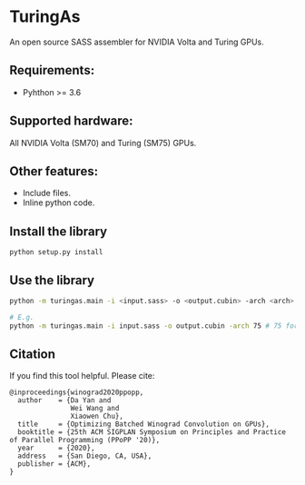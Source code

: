 # TuringAs
An open source SASS assembler for NVIDIA Volta and Turing GPUs.


## Requirements:
* Pyhthon >= 3.6


## Supported hardware:
All NVIDIA Volta (SM70) and Turing (SM75) GPUs.

## Other features:
* Include files.
* Inline python code.

## Install the library
```
python setup.py install
```


## Use the library
```bash
python -m turingas.main -i <input.sass> -o <output.cubin> -arch <arch>

# E.g.
python -m turingas.main -i input.sass -o output.cubin -arch 75 # 75 for Turing
```

## Citation
If you find this tool helpful. Please cite:
```
@inproceedings{winograd2020ppopp,
  author    = {Da Yan and
               Wei Wang and
               Xiaowen Chu},
  title     = {Optimizing Batched Winograd Convolution on GPUs},
  booktitle = {25th ACM SIGPLAN Symposium on Principles and Practice of Parallel Programming (PPoPP '20)},
  year      = {2020},
  address   = {San Diego, CA, USA},
  publisher = {ACM},
}
```
